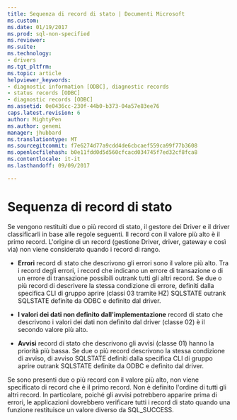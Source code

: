 ```yaml
---
title: Sequenza di record di stato | Documenti Microsoft
ms.custom: 
ms.date: 01/19/2017
ms.prod: sql-non-specified
ms.reviewer: 
ms.suite: 
ms.technology:
- drivers
ms.tgt_pltfrm: 
ms.topic: article
helpviewer_keywords:
- diagnostic information [ODBC], diagnostic records
- status records [ODBC]
- diagnostic records [ODBC]
ms.assetid: 0e0436cc-230f-44b0-b373-04a57e83ee76
caps.latest.revision: 6
author: MightyPen
ms.author: genemi
manager: jhubbard
ms.translationtype: MT
ms.sourcegitcommit: f7e6274d77a9cdd4de6cbcaef559ca99f77b3608
ms.openlocfilehash: b0e11fdd0d5d560cfcacd034745f7ed32cf8fca8
ms.contentlocale: it-it
ms.lasthandoff: 09/09/2017

---
```

# <a name="sequence-of-status-records"></a>Sequenza di record di stato
Se vengono restituiti due o più record di stato, il gestore dei Driver e il driver classificarli in base alle regole seguenti. Il record con il valore più alto è il primo record. L'origine di un record (gestione Driver, driver, gateway e così via) non viene considerato quando i record di rango.  
  
-   **Errori** record di stato che descrivono gli errori sono il valore più alto. Tra i record degli errori, i record che indicano un errore di transazione o di un errore di transazione possibili outrank tutti gli altri record. Se due o più record di descrivere la stessa condizione di errore, definiti dalla specifica CLI di gruppo aprire (classi 03 tramite HZ) SQLSTATE outrank SQLSTATE definite da ODBC e definito dal driver.  
  
-   **I valori dei dati non definito dall'implementazione** record di stato che descrivono i valori dei dati non definito dal driver (classe 02) è il secondo valore più alto.  
  
-   **Avvisi** record di stato che descrivono gli avvisi (classe 01) hanno la priorità più bassa. Se due o più record descrivono la stessa condizione di avviso, di avviso SQLSTATE definiti dalla specifica CLI di gruppo aprire outrank SQLSTATE definite da ODBC e definito dal driver.  
  
 Se sono presenti due o più record con il valore più alto, non viene specificato di record che è il primo record. Non è definito l'ordine di tutti gli altri record. In particolare, poiché gli avvisi potrebbero apparire prima di errori, le applicazioni dovrebbero verificare tutti i record di stato quando una funzione restituisce un valore diverso da SQL_SUCCESS.
